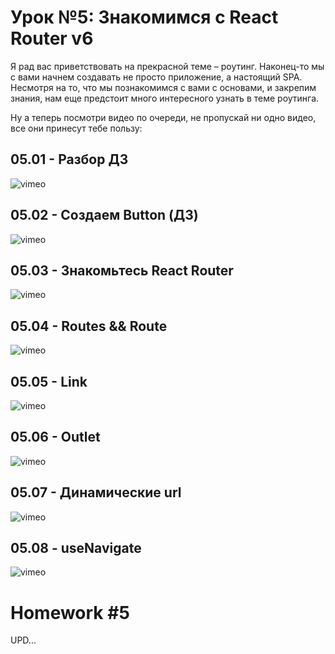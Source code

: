# Урок №5: Знакомимся с React Router v6

Я рад вас приветствовать на прекрасной теме – роутинг. Наконец-то мы с вами начнем создавать не просто приложение, а
настоящий SPA. Несмотря на то, что мы познакомимся с вами с основами, и закрепим знания, нам еще предстоит много
интересного узнать в теме роутинга.

Ну а теперь посмотри видео по очереди, не пропускай ни одно видео, все они принесут тебе пользу:

## 05.01 - Разбор ДЗ

![vimeo](https://vimeo.com/702938305)

## 05.02 - Создаем Button (ДЗ)

![vimeo](https://vimeo.com/702934189)

## 05.03 - Знакомьтесь React Router

![vimeo](https://vimeo.com/702934884)

## 05.04 - Routes && Route

![vimeo](https://vimeo.com/702935208)

## 05.05 - Link

![vimeo](https://vimeo.com/702935427)

## 05.06 - Outlet

![vimeo](https://vimeo.com/702935623)

## 05.07 - Динамические url

![vimeo](https://vimeo.com/702936154)

## 05.08 - useNavigate

![vimeo](https://vimeo.com/702936381)

# Homework #5

UPD...
